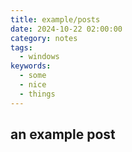 ```yaml
---
title: example/posts
date: 2024-10-22 02:00:00
category: notes
tags:
  - windows
keywords:
  - some
  - nice
  - things
---
```


## an example post
